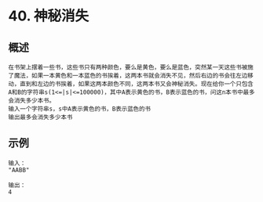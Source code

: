 # 40. 神秘消失

## 概述
```text
在书架上摆着一些书，这些书只有两种颜色，要么是黄色，要么是蓝色，突然某一天这些书被施了魔法，如果一本黄色和一本蓝色的书挨着，这两本书就会消失不见，然后右边的书会往左边移动，直到和左边的书挨着，如果这两本颜色不同，这两本书又会神秘消失。现在给你一个只包含A和B的字符串s(1<=|s|<=100000)，其中A表示黄色的书，B表示蓝色的书，问这n本书中最多会消失多少本书。
输入一个字符串s，s中A表示黄色的书，B表示蓝色的书
输出最多会消失多少本书
```

## 示例
```text
输入：
"AABB"

输出：
4
```